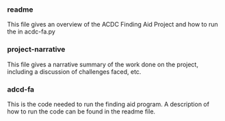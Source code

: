 ### readme
This file gives an overview of the ACDC Finding Aid Project and how to run the in acdc-fa.py

### project-narrative
This file gives a narrative summary of the work done on the project, including a discussion of challenges faced, etc. 

### adcd-fa
This is the code needed to run the finding aid program. A description of how to run the code can be found in the readme file. 

